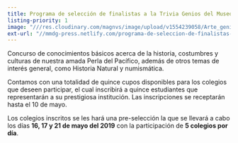 ```yaml
---
title: Programa de selección de finalistas a la Trivia Genios del Museo
listing-priority: 1
image: "///res.cloudinary.com/magnvs/image/upload/v1554239058/Arte_genios_1_zoc6nt.jpg"
ext-url: "//mmdg-press.netlify.com/programa-de-seleccion-de-finalistas-a-la-trivia-genios-del-museo"
---
```

Concurso de conocimientos básicos acerca de la historia, costumbres y culturas de nuestra amada Perla del Pacífico, además de otros temas de interés general, como Historia Natural y numismática.

Contamos con una totalidad de quince cupos disponibles para los colegios que deseen participar, el cual inscribirá a quince estudiantes que representarán a su prestigiosa institución. Las inscripciones se receptarán hasta el 10 de mayo.

Los colegios inscritos se les hará una pre-selección la que se llevará a cabo los días **16, 17 y 21 de mayo del 2019** con la participación de **5 colegios por día**.
